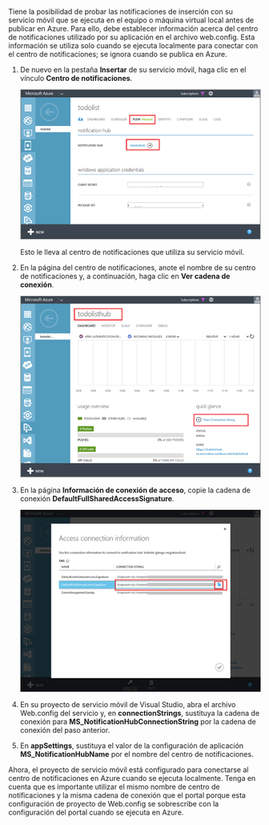 
Tiene la posibilidad de probar las notificaciones de inserción con su servicio móvil que se ejecuta en el equipo o máquina virtual local antes de publicar en Azure. Para ello, debe establecer información acerca del centro de notificaciones utilizado por su aplicación en el archivo web.config. Esta información se utiliza solo cuando se ejecuta localmente para conectar con el centro de notificaciones; se ignora cuando se publica en Azure.

1. De nuevo en la pestaña **Insertar** de su servicio móvil, haga clic en el vínculo **Centro de notificaciones**.
   
    ![](./media/mobile-services-dotnet-backend-configure-local-push/link-to-notification-hub.png)
   
    Esto le lleva al centro de notificaciones que utiliza su servicio móvil.
2. En la página del centro de notificaciones, anote el nombre de su centro de notificaciones y, a continuación, haga clic en **Ver cadena de conexión**.
   
    ![](./media/mobile-services-dotnet-backend-configure-local-push/notification-hub-page.png)
3. En la página **Información de conexión de acceso**, copie la cadena de conexión **DefaultFullSharedAccessSignature**.
   
    ![](./media/mobile-services-dotnet-backend-configure-local-push/notification-hub-connection-string.png)
4. En su proyecto de servicio móvil de Visual Studio, abra el archivo Web.config del servicio y, en **connectionStrings**, sustituya la cadena de conexión para **MS\_NotificationHubConnectionString** por la cadena de conexión del paso anterior.
5. En **appSettings**, sustituya el valor de la configuración de aplicación **MS\_NotificationHubName** por el nombre del centro de notificaciones.

Ahora, el proyecto de servicio móvil está configurado para conectarse al centro de notificaciones en Azure cuando se ejecuta localmente. Tenga en cuenta que es importante utilizar el mismo nombre de centro de notificaciones y la misma cadena de conexión que el portal porque esta configuración de proyecto de Web.config se sobrescribe con la configuración del portal cuando se ejecuta en Azure.

<!---HONumber=Oct15_HO3-->